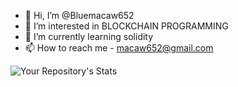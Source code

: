 - 👋 Hi, I’m @Bluemacaw652
- 👀 I’m interested in BLOCKCHAIN PROGRAMMING
- 🌱 I’m currently learning solidity
- 📫 How to reach me - macaw652@gmail.com

<!---
Bluemacaw652/Bluemacaw652 is a ✨ special ✨ repository because its `README.md` (this file) appears on your GitHub profile.
You can click the Preview link to take a look at your changes.
--->
![Your Repository's Stats](https://github-readme-stats.vercel.app/api?username=Bluemacaw652&show_icons=true)

